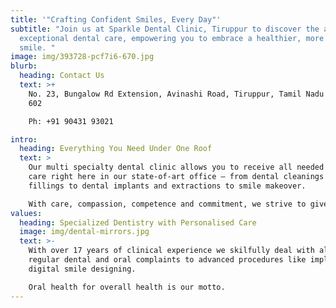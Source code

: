 ```yaml
---
title: '"Crafting Confident Smiles, Every Day"'
subtitle: "Join us at Sparkle Dental Clinic, Tiruppur to discover the art of
  exceptional dental care, empowering you to embrace a healthier, more confident
  smile. "
image: img/393728-pcf7i6-670.jpg
blurb:
  heading: Contact Us
  text: >+
    No. 23, Bungalow Rd Extension, Avinashi Road, Tiruppur, Tamil Nadu 641
    602     

    Ph: +91 90431 93021

intro:
  heading: Everything You Need Under One Roof
  text: >
    Our multi specialty dental clinic allows you to receive all needed dental
    care right here in our state-of-art office – from dental cleanings and
    fillings to dental implants and extractions to smile makeover. 

    With care, compassion, competence and commitment, we strive to give you the best.
values:
  heading: Specialized Dentistry with Personalised Care
  image: img/dental-mirrors.jpg
  text: >-
    With over 17 years of clinical experience we skilfully deal with all your
    regular dental and oral complaints to advanced procedures like implants and
    digital smile designing. 

    Oral health for overall health is our motto.
---
```

